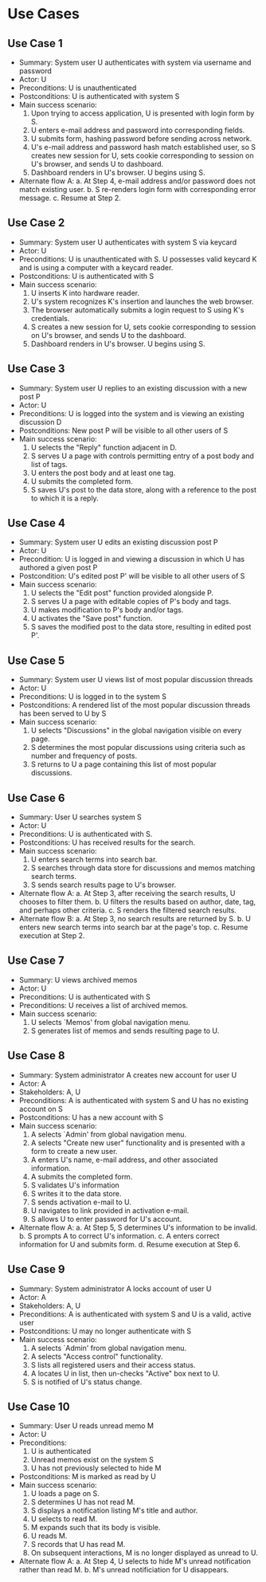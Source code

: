 Use Cases
=========

Use Case 1
----------
* Summary: System user U authenticates with system via username and password
* Actor: U
* Preconditions: U is unauthenticated
* Postconditions: U is authenticated with system S
* Main success scenario:
    1. Upon trying to access application, U is presented with login form by S.
    2. U enters e-mail address and password into corresponding fields.
    3. U submits form, hashing password before sending across network.
    4. U's e-mail address and password hash match established user, so S creates new session for U, sets cookie corresponding to session on U's browser, and sends U to dashboard.
    5. Dashboard renders in U's browser. U begins using S.
* Alternate flow A:
    a. At Step 4, e-mail address and/or password does not match existing user.
    b. S re-renders login form with corresponding error message.
    c. Resume at Step 2.


Use Case 2
----------
* Summary: System user U authenticates with system S via keycard
* Actor: U
* Preconditions: U is unauthenticated with S. U possesses valid keycard K and is using a computer with a keycard reader.
* Postconditions: U is authenticated with S
* Main success scenario:
    1. U inserts K into hardware reader.
    2. U's system recognizes K's insertion and launches the web browser.
    3. The browser automatically submits a login request to S using K's credentials.
    4. S creates a new session for U, sets cookie corresponding to session on U's browser, and sends U to the dashboard.
    5. Dashboard renders in U's browser. U begins using S.


Use Case 3
----------
* Summary: System user U replies to an existing discussion with a new post P
* Actor: U
* Preconditions: U is logged into the system and is viewing an existing discussion D
* Postconditions: New post P will be visible to all other users of S
* Main success scenario:
    1. U selects the "Reply" function adjacent in D.
    2. S serves U a page with controls permitting entry of a post body and list of tags.
    3. U enters the post body and at least one tag.
    4. U submits the completed form.
    5. S saves U's post to the data store, along with a reference to the post to which it is a reply.


Use Case 4
----------
* Summary: System user U edits an existing discussion post P
* Actor: U
* Precondition: U is logged in and viewing a discussion in which U has authored a given post P
* Postcondition: U's edited post P' will be visible to all other users of S
* Main success scenario:
    1. U selects the "Edit post" function provided alongside P.
    2. S serves U a page with editable copies of P's body and tags.
    3. U makes modification to P's body and/or tags.
    4. U activates the "Save post" function.
    5. S saves the modified post to the data store, resulting in edited post P'.


Use Case 5
----------
* Summary: System user U views list of most popular discussion threads
* Actor: U
* Preconditions: U is logged in to the system S
* Postconditions: A rendered list of the most popular discussion threads has been served to U by S
* Main success scenario:
    1. U selects "Discussions" in the global navigation visible on every page.
    2. S determines the most popular discussions using criteria such as number and frequency of posts.
    3. S returns to U a page containing this list of most popular discussions.


Use Case 6
----------
* Summary: User U searches system S
* Actor: U
* Preconditions: U is authenticated with S.
* Postconditions: U has received results for the search.
* Main success scenario:
    1. U enters search terms into search bar.
    2. S searches through data store for discussions and memos matching search terms.
    3. S sends search results page to U's browser.
* Alternate flow A:
    a. At Step 3, after receiving the search results, U chooses to filter them.
    b. U filters the results based on author, date, tag, and perhaps other criteria.
    c. S renders the filtered search results.
* Alternate flow B:
    a. At Step 3, no search results are returned by S.
    b. U enters new search terms into search bar at the page's top.
    c. Resume execution at Step 2.


Use Case 7
----------
* Summary: U views archived memos
* Actor: U
* Preconditions: U is authenticated with S
* Preconditions: U receives a list of archived memos.
* Main success scenario:
    1. U selects \`Memos' from global navigation menu.
    2. S generates list of memos and sends resulting page to U.


Use Case 8
----------
* Summary: System administrator A creates new account for user U
* Actor: A
* Stakeholders: A, U
* Preconditions: A is authenticated with system S and U has no existing account on S
* Postconditions: U has a new account with S
* Main success scenario:
    1. A selects \`Admin' from global navigation menu.
    2. A selects "Create new user" functionality and is presented with a form to create a new user.
    3. A enters U's name, e-mail address, and other associated information.
    4. A submits the completed form.
    5. S validates U's information
    6. S writes it to the data store.
    7. S sends activation e-mail to U.
    8. U navigates to link provided in activation e-mail.
    9. S allows U to enter password for U's account.
* Alternate flow A:
    a. At Step 5, S determines U's information to be invalid.
    b. S prompts A to correct U's information.
    c. A enters correct information for U and submits form.
    d. Resume execution at Step 6.


Use Case 9
----------
* Summary: System administrator A locks account of user U
* Actor: A
* Stakeholders: A, U
* Preconditions: A is authenticated with system S and U is a valid, active user
* Postconditions: U may no longer authenticate with S
* Main success scenario:
    1. A selects \`Admin' from global navigation menu.
    2. A selects "Access control" functionality.
    3. S lists all registered users and their access status.
    4. A locates U in list, then un-checks "Active" box next to U.
    5. S is notified of U's status change.


Use Case 10
-----------
* Summary: User U reads unread memo M
* Actor: U
* Preconditions:
    1. U is authenticated
    2. Unread memos exist on the system S
    3. U has not previously selected to hide M
* Postconditions: M is marked as read by U
* Main success scenario:
    1. U loads a page on S.
    2. S determines U has not read M.
    3. S displays a notification listing M's title and author.
    4. U selects to read M.
    5. M expands such that its body is visible.
    6. U reads M.
    7. S records that U has read M.
    8. On subsequent interactions, M is no longer displayed as unread to U.
* Alternate flow A:
    a. At Step 4, U selects to hide M's unread notification rather than read M.
    b. M's unread notificiation for U disappears.
